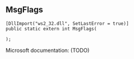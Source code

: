 ## MsgFlags

```
[DllImport("ws2_32.dll", SetLastError = true)]
public static extern int MsgFlags(
   
);
```

Microsoft documentation: (TODO)
